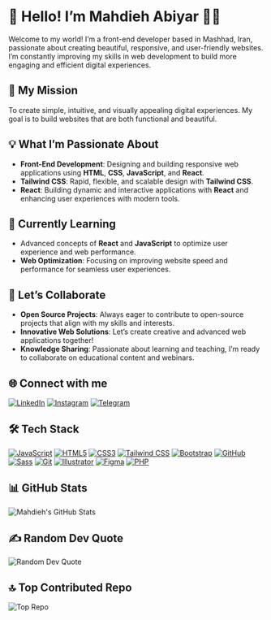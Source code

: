 # 🌟 Hello! I’m Mahdieh Abiyar 👩‍💻

Welcome to my world! I’m a front-end developer based in Mashhad, Iran, passionate about creating beautiful, responsive, and user-friendly websites. I’m constantly improving my skills in web development to build more engaging and efficient digital experiences.

## 🎯 **My Mission**
To create simple, intuitive, and visually appealing digital experiences. My goal is to build websites that are both functional and beautiful.

## 💡 **What I’m Passionate About**
- **Front-End Development**: Designing and building responsive web applications using **HTML**, **CSS**, **JavaScript**, and **React**.
- **Tailwind CSS**: Rapid, flexible, and scalable design with **Tailwind CSS**.
- **React**: Building dynamic and interactive applications with **React** and enhancing user experiences with modern tools.

## 🌱 **Currently Learning**
- Advanced concepts of **React** and **JavaScript** to optimize user experience and web performance.
- **Web Optimization**: Focusing on improving website speed and performance for seamless user experiences.

## 🤝 **Let’s Collaborate**
- **Open Source Projects**: Always eager to contribute to open-source projects that align with my skills and interests.
- **Innovative Web Solutions**: Let’s create creative and advanced web applications together!
- **Knowledge Sharing**: Passionate about learning and teaching, I’m ready to collaborate on educational content and webinars.

## 🌐 **Connect with me**

[![LinkedIn](https://img.shields.io/badge/LinkedIn-0A66C2?style=for-the-badge&logo=linkedin&logoColor=white)](https://www.linkedin.com/in/mahdiyeh-abiyar)
[![Instagram](https://img.shields.io/badge/Instagram-E4405F?style=for-the-badge&logo=instagram&logoColor=white)](https://www.instagram.com/mahdieabyari/)
[![Telegram](https://img.shields.io/badge/Telegram-26A5E4?style=for-the-badge&logo=telegram&logoColor=white)](https://t.me/mahdiyehabiyar)

## 🛠️ **Tech Stack**

[![JavaScript](https://img.shields.io/badge/JavaScript-F7DF1E?style=for-the-badge&logo=javascript&logoColor=white)](https://developer.mozilla.org/en-US/docs/Web/JavaScript)
[![HTML5](https://img.shields.io/badge/HTML5-E34F26?style=for-the-badge&logo=html5&logoColor=white)](https://developer.mozilla.org/en-US/docs/Web/HTML)
[![CSS3](https://img.shields.io/badge/CSS3-1572B6?style=for-the-badge&logo=css3&logoColor=white)](https://developer.mozilla.org/en-US/docs/Web/CSS)
[![Tailwind CSS](https://img.shields.io/badge/Tailwind%20CSS-38B2AC?style=for-the-badge&logo=tailwind-css&logoColor=white)](https://tailwindcss.com/)
[![Bootstrap](https://img.shields.io/badge/Bootstrap-563D7C?style=for-the-badge&logo=bootstrap&logoColor=white)](https://getbootstrap.com/)
[![GitHub](https://img.shields.io/badge/GitHub-181717?style=for-the-badge&logo=github&logoColor=white)](https://github.com/)
[![Sass](https://img.shields.io/badge/Sass-CC6699?style=for-the-badge&logo=sass&logoColor=white)](https://sass-lang.com/)
[![Git](https://img.shields.io/badge/Git-F05032?style=for-the-badge&logo=git&logoColor=white)](https://git-scm.com/)
[![Illustrator](https://img.shields.io/badge/Illustrator-FF9A00?style=for-the-badge&logo=adobeillustrator&logoColor=white)](https://www.adobe.com/products/illustrator.html)
[![Figma](https://img.shields.io/badge/Figma-F24E1E?style=for-the-badge&logo=figma&logoColor=white)](https://www.figma.com/)
[![PHP](https://img.shields.io/badge/PHP-777BB4?style=for-the-badge&logo=php&logoColor=white)](https://www.php.net/)


## 📊 **GitHub Stats**

![Mahdieh's GitHub Stats](https://github-readme-stats.vercel.app/api?username=mahdiyeh-abiyar&show_icons=true&count_private=true&hide=prs&theme=radical)

## ✍️ **Random Dev Quote**

![Random Dev Quote](https://quotes-github-readme.vercel.app/api?type=horizontal&theme=radical)

## 🔝 **Top Contributed Repo**

![Top Repo](https://github-readme-stats.vercel.app/api/top-langs/?username=mahdiyeh-abiyar&layout=compact&theme=radical)



